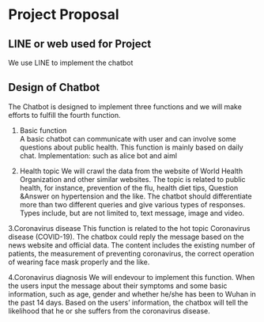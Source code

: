 
# Project Proposal

## LINE or web used for Project
We use LINE to implement the chatbot
## Design of Chatbot

The Chatbot is designed to implement three functions and we will make efforts to fulfill the fourth function.

1. Basic function  
   A basic chatbot can communicate with user and can involve some questions about public health. 
   This function is mainly based on daily chat.
Implementation: such as alice bot and aiml

2. Health topic
   We will crawl the data from the website of World Health Organization and other similar websites. 
   The topic is related to public health, for instance, prevention of the flu, health diet tips, Question &Answer on hypertension and the like. 
   The chatbot should differentiate more than two different queries and give various types of responses. Types include, but are not limited to, text message, image and video. 

3.Coronavirus disease
  This function is related to the hot topic Coronavirus disease (COVID-19). The chatbox could reply the message based on the news website and official data. 
  The content includes the existing number of patients, the measurement of preventing coronavirus, the correct operation of wearing face mask properly and the like.

4.Coronavirus diagnosis
  We will endevour to implement this function. When the users input the message about their symptoms and some basic information, such as age, gender and whether he/she has been to Wuhan in the past 14 days. 
  Based on the users’ information, the chatbox will tell the likelihood that he or she suffers from the coronavirus disease.
